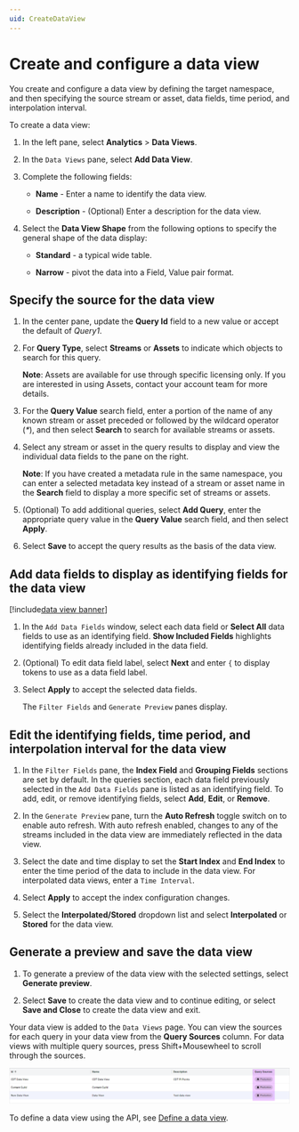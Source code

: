 ```yaml
---
uid: CreateDataView
---
```


# Create and configure a data view

You create and configure a data view by defining the target namespace, and then specifying the source stream or asset, data fields, time period, and interpolation interval.

To create a data view:

1. In the left pane, select **Analytics** > **Data Views**.

1. In the `Data Views` pane, select **Add Data View**.

1. Complete the following fields:

   - **Name** - Enter a name to identify the data view.

   - **Description** - (Optional) Enter a description for the data view.

1. Select the **Data View Shape** from the following options to specify the general shape of the data display:

   - **Standard** - a typical wide table.

   - **Narrow** - pivot the data into a Field, Value pair format.

## Specify the source for the data view

1. In the center pane, update the **Query Id** field to a new value or accept the default of *Query1*.

1. For **Query Type**, select **Streams** or **Assets** to indicate which objects to search for this query.

   **Note**: Assets are available for use through specific licensing only. If you are interested in using Assets, contact your account team for more details.

1. For the **Query Value** search field, enter a portion of the name of any known stream or asset preceded or followed by the wildcard operator (_*_), and then select **Search** to search for available streams or assets.

1. Select any stream or asset in the query results to display and view the individual data fields to the pane on the right.

   **Note**: If you have created a metadata rule in the same namespace, you can enter a selected metadata key instead of a stream or asset name in the **Search** field to display a more specific set of streams or assets.

1. (Optional) To add additional queries, select **Add Query**, enter the appropriate query value in the **Query Value** search field, and then select **Apply**.

1. Select **Save** to accept the query results as the basis of the data view.

## Add data fields to display as identifying fields for the data view

[!include[data view banner](../../../visualize-data/includes/banner.md)]

1. In the `Add Data Fields` window, select each data field or **Select All** data fields to use as an identifying field. **Show Included Fields** highlights identifying fields already included in the data field.

1. (Optional) To edit data field label, select **Next** and enter `{` to display tokens to use as a data field label.

1. Select **Apply** to accept the selected data fields.

   The `Filter Fields` and `Generate Preview` panes display.

## Edit the identifying fields, time period, and interpolation interval for the data view

1. In the `Filter Fields` pane, the **Index Field** and **Grouping Fields** sections are set by default. In the queries section, each data field previously selected in the `Add Data Fields` pane is listed as an identifying field. To add, edit, or remove identifying fields, select **Add**, **Edit**, or **Remove**.

1. In the `Generate Preview` pane, turn the **Auto Refresh** toggle switch on to enable auto refresh. With auto refresh enabled, changes to any of the streams included in the data view are immediately reflected in the data view.

1. Select the date and time display to set the **Start Index** and **End Index** to enter the time period of the data to include in the data view. For interpolated data views, enter a `Time Interval`.

1. Select **Apply** to accept the index configuration changes.

1. Select the **Interpolated/Stored** dropdown list and select **Interpolated** or **Stored** for the data view.

## Generate a preview and save the data view

1. To generate a preview of the data view with the selected settings, select **Generate preview**.

1. Select **Save** to create the data view and to continue editing, or select **Save and Close** to create the data view and exit.


Your data view is added to the `Data Views` page. You can view the sources for each query in your data view from the **Query Sources** column. For data views with multiple query sources, press Shift+Mousewheel to scroll through the sources.
   
![Data Views: Query sources column](_images/query-sources-column.png)

To define a data view using the API, see [Define a data view](xref:DataViewsQuickStartDefine).


